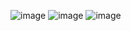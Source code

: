![image](https://github.com/user-attachments/assets/3a6b882f-8a0f-478a-a6c2-04a79b656203)
![image](https://github.com/user-attachments/assets/14cd25c6-1f8e-4ced-8502-0b91b140d3ea)
![image](https://github.com/user-attachments/assets/68f8e853-c916-4521-afc9-362df39c5827)
